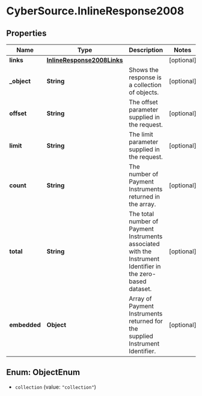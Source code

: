 # CyberSource.InlineResponse2008

## Properties
Name | Type | Description | Notes
------------ | ------------- | ------------- | -------------
**links** | [**InlineResponse2008Links**](InlineResponse2008Links.md) |  | [optional] 
**_object** | **String** | Shows the response is a collection of objects. | [optional] 
**offset** | **String** | The offset parameter supplied in the request. | [optional] 
**limit** | **String** | The limit parameter supplied in the request. | [optional] 
**count** | **String** | The number of Payment Instruments returned in the array. | [optional] 
**total** | **String** | The total number of Payment Instruments associated with the Instrument Identifier in the zero-based dataset. | [optional] 
**embedded** | **Object** | Array of Payment Instruments returned for the supplied Instrument Identifier. | [optional] 


<a name="ObjectEnum"></a>
## Enum: ObjectEnum


* `collection` (value: `"collection"`)




